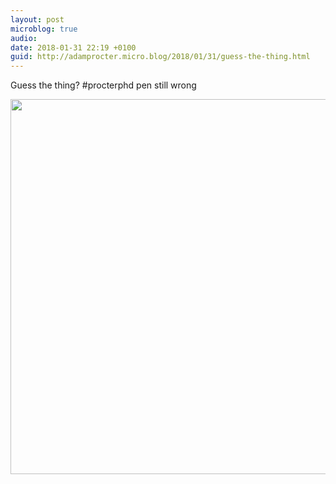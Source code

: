 ```yaml
---
layout: post
microblog: true
audio: 
date: 2018-01-31 22:19 +0100
guid: http://adamprocter.micro.blog/2018/01/31/guess-the-thing.html
---
```

Guess the thing? #procterphd pen still wrong

<img src="http://discursive.adamprocter.co.uk/uploads/2018/7844ec81f6.jpg" width="600" height="600" />
